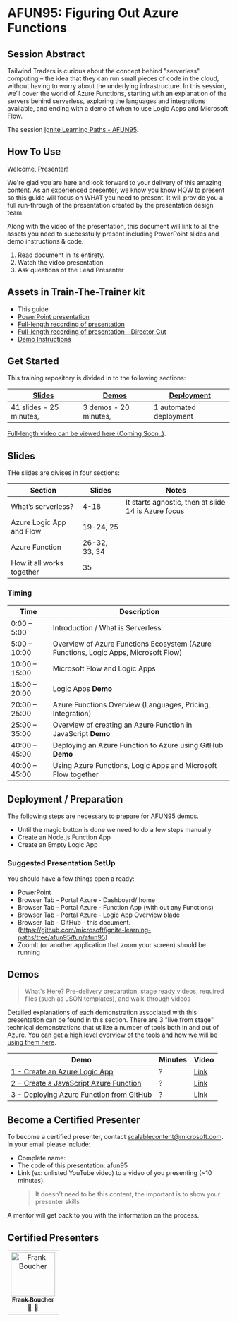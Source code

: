 # AFUN95: Figuring Out Azure Functions​  

## Session Abstract

Tailwind Traders is curious about the concept behind "serverless" computing – the idea that they can run small pieces of code in the cloud, without having to worry about the underlying infrastructure. In this session, we’ll cover the world of Azure Functions, starting with an explanation of the servers behind serverless, exploring the languages and integrations available, and ending with a demo of when to use Logic Apps and Microsoft Flow.  

The session [Ignite Learning Paths - AFUN95](https://github.com/microsoft/ignite-learning-paths/tree/master/afun/afun95).

## How To Use

Welcome, Presenter! 

We're glad you are here and look forward to your delivery of this amazing content. As an experienced presenter, we know you know HOW to present so this guide will focus on WHAT you need to present. It will provide you a full run-through of the presentation created by the presentation design team. 

Along with the video of the presentation, this document will link to all the assets you need to successfully present including PowerPoint slides and demo instructions &
code.

1.  Read document in its entirety.
2.  Watch the video presentation
3.  Ask questions of the Lead Presenter


## Assets in Train-The-Trainer kit

- This guide
- [PowerPoint presentation](https://#)
- [Full-length recording of presentation](https://#)
- [Full-length recording of presentation - Director Cut](https://youtu.be/0kGGhoEB-48)
- [Demo Instructions](https://github.com/FBoucher/ignite-learning-paths-training-afun/blob/master/afun95/demos/readme.md)
  

## Get Started

This training repository is divided in to the following sections:

| [Slides](#slides) | [Demos](demos/readme.md) | [Deployment](deployment/README.md) | 
|-------------------|---------------------------|--------------------------------------
| 41 slides - 25 minutes, | 3 demos - 20 minutes, | 1 automated deployment

 [Full-length video can be viewed here (Coming Soon..)](https://coming.soon).

## Slides

THe slides are divises in four sections:

 Section                    | Slides        | Notes
----------------------------|---------------|------
What’s serverless?          | 4-18          | It starts agnostic, then at slide 14 is Azure focus
Azure Logic App and Flow    | 19-24, 25     | 
Azure Function              | 26-32, 33, 34 |
How it all works together   | 35            |

### Timing

| Time        | Description 
--------------|-------------
0:00 – 5:00   | Introduction / What is Serverless 
5:00 – 10:00  | Overview of Azure Functions Ecosystem (Azure Functions, Logic Apps, Microsoft Flow) 
10:00 – 15:00 | Microsoft Flow and Logic Apps 
15:00 – 20:00 | Logic Apps **Demo** 
20:00 – 25:00 | Azure Functions Overview (Languages, Pricing, Integration) 
25:00 – 35:00 | Overview of creating an Azure Function in JavaScript **Demo**
40:00 – 45:00 | Deploying an Azure Function to Azure using GitHub **Demo**
40:00 – 45:00 | Using Azure Functions, Logic Apps and Microsoft Flow together 

## Deployment / Preparation

The following steps are necessary to prepare for AFUN95 demos.

- Until the magic button is done we need to do a few steps manually
- Create an Node.js Function App
- Create an Empty Logic App

### Suggested Presentation SetUp
 
 You should have a few things open a ready: 

 - PowerPoint
 - Browser Tab - Portal Azure - Dashboard/ home
 - Browser Tab - Portal Azure - Function App (with out any Functions)
 - Browser Tab - Portal Azure - Logic App Overview blade 
 - Browser Tab - GitHub - this document. (https://github.com/microsoft/ignite-learning-paths/tree/afun95/fun/afun95)
 - ZoomIt (or another application that zoom your screen) should be running
 

## Demos

> What's Here? Pre-delivery preparation, stage ready videos, required files (such as JSON templates), and walk-through videos

Detailed explanations of each demonstration associated with this presentation can be found in this section. There are 3 "live from stage" technical demonstrations that utilize a number of tools both in and out of Azure. [You can get a high level overview of the tools and how we will be using them here](demos/readme.md).

| Demo 	                                    | Minutes | Video
--------------------------------------------|---------|-----------------
|  [1 - Create an Azure Logic App](demos/readme.md#demo-1---logic-app-demo)            | ?       | [Link]()
|  [2 - Create a JavaScript Azure Function](demos/readme.md#demo-2---javascript-function-demo)  | ?       | [Link]()
|  [3 - Deploying Azure Function from GitHub](demos/readme.md#demo-3---deploying-from-github-demo) | ?       | [Link]()


## Become a Certified Presenter

To become a certified presenter, contact [scalablecontent@microsoft.com](mailto:scalablecontent@microsoft.com). In your email please include:

- Complete name:
- The code of this presentation: afun95
- Link (ex: unlisted YouTube video) to a video of you presenting (~10 minutes). 
  > It doesn't need to be this content, the important is to show your presenter skills

A mentor will get back to you with the information on the process.

## Certified Presenters

<!-- ALL-CONTRIBUTORS-LIST:START - Do not remove or modify this section -->
<!-- prettier-ignore -->

<table>
<tr>
    <td align="center"><a href="http://cloud5mins.com/">
        <img src="https://avatars2.githubusercontent.com/u/2404846?s=460&v=4" width="100px;" alt="Frank Boucher"/><br />
        <sub><b>Frank Boucher</b></sub></a><br />
            <a href="https://github.com/neilpeterson/ignite-tour-fy20/commits?author=fboucher" title="talk">📢</a>
            <a href="https://github.com/neilpeterson/ignite-tour-fy20/commits?author=fboucher" title="Documentation">📖</a> 
    </td>
</tr></table>

<!-- ALL-CONTRIBUTORS-LIST:END -->